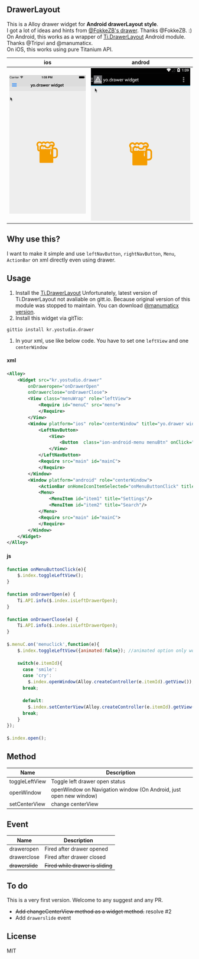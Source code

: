 ## DrawerLayout
This is a Alloy drawer widget for **Android drawerLayout style**.  
I got a lot of ideas and hints from [@FokkeZB's drawer](https://github.com/FokkeZB/nl.fokkezb.drawer). Thanks  @FokkeZB. :)  
On Android, this works as a wrapper of [Ti.DrawerLayout](https://github.com/manumaticx/Ti.DrawerLayout) Android module. Thanks @Tripvi and @manumaticx.  
On iOS, this works using pure Titanium API.

ios | androd
--- | ------
![ios ScreenShoot](screenshot_ios.gif) | ![android ScreenShoot](screenshot_android.gif)

## Why use this?
I want to make it simple and use `leftNavButton`, `rightNavButton`, `Menu`, `ActionBar` on xml directly even using drawer.

## Usage
1. Install the [Ti.DrawerLayout](https://github.com/manumaticx/Ti.DrawerLayout)
Unfortunately, latest version of Ti.DrawerLayout not avaliable on gitt.io. Because original version of this module was stopped to maintain. You can download [@manumaticx version](https://github.com/manumaticx/Ti.DrawerLayout/tree/master/dist).
1. Install this widget via gitTio:
```
gittio install kr.yostudio.drawer
```
1. In your xml, use like below code. You have to set one `leftView` and one `centerWindow`

#### xml
```xml
<Alloy>
	<Widget src="kr.yostudio.drawer"
    	onDraweropen="onDrawerOpen"
		onDrawerclose="onDrawerClose">
		<View class="menuWrap" role="leftView">
			<Require id="menuC" src="menu">
			</Require>
		</View>
		<Window platform="ios" role="centerWindow" title="yo.drawer widget">
			<LeftNavButton>
				<View>
					<Button  class="ion-android-menu menuBtn" onClick="onMenuButtonClick"/>
				</View>
			</LeftNavButton>
			<Require src="main" id="mainC">
			</Require>
		</Window>
		<Window platform="android" role="centerWindow">
		    <ActionBar onHomeIconItemSelected="onMenuButtonClick" title="yo.drawer widget" ></ActionBar>
			<Menu>
				<MenuItem id="item1" title="Settings"/>
				<MenuItem id="item2" title="Search"/>
			</Menu>
			<Require src="main" id="mainC">
			</Require>
		</Window>
	</Widget>
</Alloy>
```

#### js
```javascript
function onMenuButtonClick(e){
    $.index.toggleLeftView();
}

function onDrawerOpen(e) {
    Ti.API.info($.index.isLeftDrawerOpen);
}

function onDrawerClose(e) {
    Ti.API.info($.index.isLeftDrawerOpen);
}

$.menuC.on('menuclick',function(e){
    $.index.toggleLeftView({animated:false}); //animated option only work on ios
    
    switch(e.itemId){
      case 'smile':
      case 'cry':
        $.index.openWindow(Alloy.createController(e.itemId).getView());
      break;
      
      default:
        $.index.setCenterView(Alloy.createController(e.itemId).getView()); //Arg shold be View(not window)
      break;
    }
});

$.index.open();
```
## Method 
Name | Description
---- | -----------
toggleLeftView | Toggle left drawer open status
openWindow | openWindow on Navigation window (On Android, just open new window)
setCenterView | change centerView

## Event
Name | Description
---- | -----------
draweropen | Fired after drawer opened
drawerclose | Fired after drawer closed
~~drawerslide~~ | ~~Fired while drawer is sliding~~

## To do
This is a very first version. Welcome to any suggest and any PR.
- ~~Add changeCenterView method as a widget method.~~ resolve #2
- Add `drawerslide` event

## License
MIT
